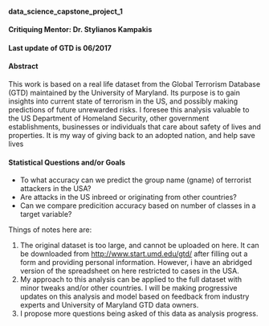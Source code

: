 #### data_science_capstone_project_1
#### Critiquing Mentor: Dr. Stylianos Kampakis
#### Last update of GTD is 06/2017



#### Abstract
This work is based on a real life dataset from the Global Terrorism Database (GTD) maintained by the University of Maryland. Its purpose is
to gain insights into current state of terrorism in the US, and possibly making predictions of future unrewarded risks. I foresee this 
analysis valuable to the US Department of Homeland Security, other government establishments, businesses or individuals that care about 
safety of lives and properties. It is my way of giving back to an adopted nation, and help save lives


#### Statistical Questions and/or Goals ###

* To what accuracy can we predict the group name (gname) of terrorist attackers in the USA?
* Are attacks in the US inbreed or originating from other countries?
* Can we compare predicition accuracy based on number of classes in a target variable?

Things of notes here are:
1. The original dataset is too large, and cannot be uploaded on here. It can be downloaded from http://www.start.umd.edu/gtd/ after filling out a form and providing personal information. However, i have an abridged version of the spreadsheet on here restricted to cases in the USA.
2. My approach to this analysis can be applied to the full dataset with minor tweaks and/or other countries. I will be making progressive updates on this analysis and model based on feedback from industry experts and University of Maryland GTD data owners. 
3. I propose more questions being asked of this data as analysis progress.


